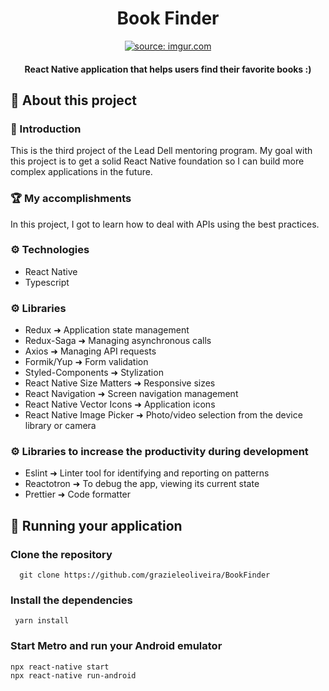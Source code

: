 <h1 align="center">
  Book Finder
</h1>

<p align="center">
  <a href="https://imgur.com/KaiskaB"><img src="https://i.imgur.com/KaiskaB.png" title="source: imgur.com" /></a>
</p>
<h4 align="center">React Native application that helps users find their favorite books :) </h4>

## 📍 About this project
### 📖 Introduction
This is the third project of the Lead Dell mentoring program. My goal with this project is to get a solid React Native foundation so I can build more complex applications in the future.

### 🏆 My accomplishments
In this project, I got to learn how to deal with APIs using the best practices.

### ⚙️ Technologies
<ul>
  <li>React Native</li>
  <li>Typescript</li>
</ul>

### ⚙️ Libraries
<ul>
  <li>Redux ➜ Application state management</li>
  <li>Redux-Saga ➜ Managing asynchronous calls </li>
  <li>Axios ➜ Managing API requests </li>
  <li>Formik/Yup ➜ Form validation </li>
  <li>Styled-Components ➜ Stylization </li>
  <li>React Native Size Matters ➜ Responsive sizes </li>
  <li>React Navigation ➜ Screen navigation management</li>
  <li>React Native Vector Icons ➜ Application icons </li>
  <li>React Native Image Picker ➜ Photo/video selection from the device library or camera</li>
</ul>

### ⚙️ Libraries to increase the productivity during development
<ul>
  <li>Eslint ➜ Linter tool for identifying and reporting on patterns </li>
  <li>Reactotron ➜ To debug the app, viewing its current state</li>
  <li>Prettier ➜ Code formatter </li>
</ul>


## 🏃 Running your application
### Clone the repository
  ```
    git clone https://github.com/grazieleoliveira/BookFinder
  ```
### Install the dependencies
 ```
  yarn install
 ```
### Start Metro and run your Android emulator
  ```
  npx react-native start
  npx react-native run-android
  ```

